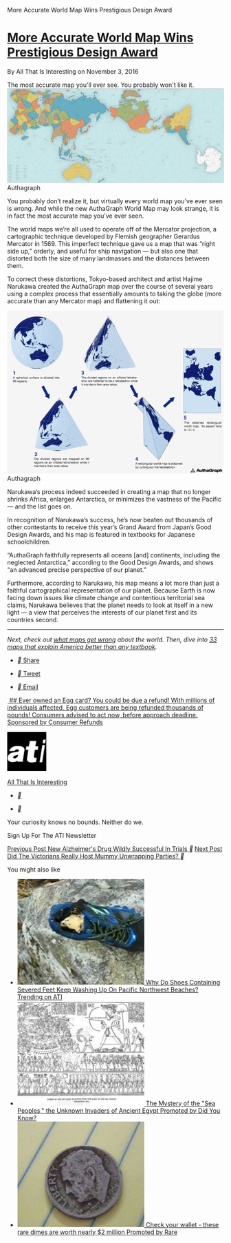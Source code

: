 More Accurate World Map Wins Prestigious Design Award

#   [More Accurate World Map Wins Prestigious Design Award](http://all-that-is-interesting.com/authagraph-world-map)

By All That Is Interesting on  November 3, 2016

The most accurate map you'll ever see. You probably won't like it.
![World Map Top](../_resources/128d49ad5b0828ba558338d0b55f40eb.jpg)
Authagraph

You probably don’t realize it, but virtually every world map you’ve ever seen is wrong. And while the new AuthaGraph World Map may look strange, it is in fact the most accurate map you’ve ever seen.

The world maps we’re all used to operate off of the Mercator projection, a cartographic technique developed by Flemish geographer Gerardus Mercator in 1569. This imperfect technique gave us a map that was “right side up,” orderly, and useful for ship navigation — but also one that distorted both the size of many landmasses and the distances between them.

To correct these distortions, Tokyo-based architect and artist Hajime Narukawa created the AuthaGraph map over the course of several years using a complex process that essentially amounts to taking the globe (more accurate than any Mercator map) and flattening it out:

![Authagraph Map Process](../_resources/6419f278176574e3ba4971a34c81b54b.png)
Authagraph

Narukawa’s process indeed succeeded in creating a map that no longer shrinks Africa, enlarges Antarctica, or minimizes the vastness of the Pacific — and the list goes on.

In recognition of Narukawa’s success, he’s now beaten out thousands of other contestants to receive this year’s Grand Award from Japan’s Good Design Awards, and his map is featured in textbooks for Japanese schoolchildren.

“AuthaGraph faithfully represents all oceans [and] continents, including the neglected Antarctica,” according to the Good Design Awards, and shows “an advanced precise perspective of our planet.”

Furthermore, according to Narukawa, his map means a lot more than just a faithful cartographical representation of our planet. Because Earth is now facing down issues like climate change and contentious territorial sea claims, Narukawa believes that the planet needs to look at itself in a new light — a view that perceives the interests of our planet first and its countries second.

* * *

*Next, check out [what maps get wrong](http://all-that-is-interesting.com/what-maps-get-wrong) about the world. Then, dive into [33 maps that explain America better than any textbook](http://all-that-is-interesting.com/maps-that-explain-america).*

- [**  Share](http://www.facebook.com/sharer/sharer.php?u=http://all-that-is-interesting.com/authagraph-world-map)

- [**  Tweet](http://twitter.com/intent/tweet?url=http://all-that-is-interesting.com/authagraph-world-map&text=More%20Accurate%20World%20Map%20Wins%20Prestigious%20Design%20Award&via=)

- [**  Email](http://all-that-is-interesting.com/authagraph-world-map/email/)

 [![Ever owned an Egg card? You could be due a refund!](../_resources/7b1a7cfca5e0aef96a619dfa506c8140.gif)      ## Ever owned an Egg card? You could be due a refund!    With millions of individuals affected, Egg customers are being refunded thousands of pounds! Consumers advised to act now, before approach deadline.    Sponsored by Consumer Refunds](https://beap.gemini.yahoo.com/mbclk?bv=1.0.0&es=.l8LxxAGIS8NcGxioSF1VYUFGMVtrMf8TLHol5HDtsvhm7sGxLGJx5Q9km5TiiR1FHy25GMC7r0JAa26GEVtOxeIiYhC87.6MKPw4LgIwoMyMmpQ4IUGTH8q7wBsBBg1JG.yJHPONx59LXq8Aki6ODqAq7hQuz.CTU_f2eWcO2BXy6awGLkxZNgVdtwPcgINhPbZvOI3QyPKJ65RParJ97XkQItBetQY1y5Rdz47m0oNTAThzBgLypj9Z3Ym835PzmB2l_FurfrNuYNz3DriOV3pXCeqkT3jDw114u3iwvtG1X34vU6HwQhlwJhamqfKRa1eJb4n_h6ZR3By6nH_yGAjA_ryZpnvfnOV2m0DyUBS3SQO595FO6gz4nLX3NyCvmPTPstjbJGWLl8bFJKDSu2ges3Znl881lZG7J_UP7SB0HO8mqXmLa_imm4IqGrRIMTppeqzSPwX1Mky8EI93lSX6onxRMa0NPBlSVYtvo1MpgvRvhsgfRq0PFmfIXyNY7EArFDXaUOkpCobwjU41afTIcgTdGKTHsO55iEze1XIhFEmp79lBAKCTsC9FuyyXFm9syGdggcgrSwKH8JtZ3dmF02I3_IPuQ--%26lp=)

 [![All That Is Interesting](../_resources/277ce1565cdaa0815d01f1f90611dbe9.png)](http://all-that-is-interesting.com/author/all-that-is-interesting)

[All That Is Interesting](http://all-that-is-interesting.com/author/all-that-is-interesting)

- [**](https://www.facebook.com/AllThatIsInteresting/)

- [**](http://twitter.com/_Interestingg)

Your curiosity knows no bounds. Neither do we.

 Sign Up For The ATI Newsletter

 [  Previous Post    New Alzheimer's Drug Wildly Successful In Trials         **](http://all-that-is-interesting.com/successful-alzheimers-drug-trials)  [  Next Post    Did The Victorians Really Host Mummy Unwrapping Parties?         **](http://all-that-is-interesting.com/mummy-unwrapping-parties)

You might also like

- [![](../_resources/d7886d7bbb29f744f686e528e2acfdbc.jpg) Why Do Shoes Containing Severed Feet Keep Washing Up On Pacific Northwest Beaches? Trending on ATI](http://all-that-is-interesting.com/severed-feet-pacific-northwest)
- [![](../_resources/41b80452165977b7f1d3bc758bd64af4.jpg) The Mystery of the "Sea Peoples," the Unknown Invaders of Ancient Egypt Promoted by Did You Know?](http://traffic.pubexchange.com/l/15b878e1-1b2f-4cf3-8135-6d1c87f44f7a/f7e7daa3-869a-4d64-9b75-c57a13a6e3aa/297a870b-4084-4e24-8ea5-f99ff6769c4f/f?u=didyouknowfacts.com)
- [![](../_resources/e5b1f5f7ecaf9d8ebd492b8ce3877c26.png) Check your wallet - these rare dimes are worth nearly $2 million Promoted by Rare](http://traffic.pubexchange.com/l/15b878e1-1b2f-4cf3-8135-6d1c87f44f7a/4b44b629-974d-4461-af7b-73dea558c305/8f001303-1f77-4a3d-be44-46de3337f56d/f?u=rare.us)